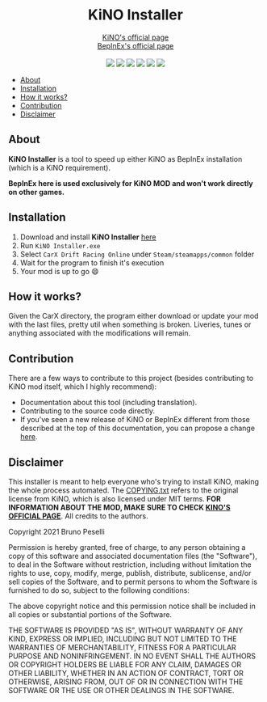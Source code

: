 
<h1 align="center"><b>KiNO Installer</b></h1>

<p align="center">
<a href="https://github.com/trbflxr/kino">KiNO's official page</a><br/><a href="https://github.com/BepInEx/BepInEx">BepInEx's official page</a>
<br/><br/>
<img src="https://img.shields.io/badge/version-1.0.0-red">
<img src="https://img.shields.io/badge/status-updated-green">
<!-- <img src="https://img.shields.io/badge/status-outdated-red"> -->
<img src="https://img.shields.io/badge/tools-utilities-blue">
<img src="https://img.shields.io/badge/KiNO-v3.0.2-orange">
<img src="https://img.shields.io/badge/BepInEx-v5.4.15-brightgreen">
<img src="https://img.shields.io/badge/Python-3.9.6-lightyellow">

</p>

- [About](#about)
- [Installation](#installation)
- [How it works?](#how-it-works)
- [Contribution](#contribution)
- [Disclaimer](#disclaimer)

## About

**KiNO Installer** is a tool to speed up either KiNO as BepInEx installation (which is a KiNO requirement).

**BepInEx here is used exclusively for KiNO MOD and won't work directly on other games.**

## Installation

1. Download and install **KiNO Installer** [here](https://github.com/pzzzl/kino-installer/raw/main/KiNO%20Installer.exe)
2. Run `KiNO Installer.exe`
3. Select `CarX Drift Racing Online` under `Steam/steamapps/common` folder
4. Wait for the program to finish it's execution
5. Your mod is up to go 😄

## How it works?

Given the CarX directory, the program either download or update your mod with the last files, pretty util when something is broken. Liveries, tunes or anything associated with the modifications will remain.

## Contribution

<!-- **SOON** -->
There are a few ways to contribute to this project (besides contributing to KiNO mod itself, which I highly recommend):

- Documentation about this tool (including translation).
- Contributing to the source code directly.
- If you've seen a new release of KiNO or BepInEx different from those described at the top of this documentation, you can propose a change [here](https://github.com/pzzzl/kino-installer/blob/main/version/latest.json).

## Disclaimer

This installer is meant to help everyone who's trying to install KiNO, making the whole process automated. The [COPYING.txt](https://github.com/pzzzl/kino-installer/blob/main/COPYING.txt) refers to the original license from KiNO, which is also licensed under MIT terms. **FOR INFORMATION ABOUT THE MOD, MAKE SURE TO CHECK [KINO'S OFFICIAL PAGE](https://github.com/trbflxr/kino)**. All credits to the authors.

Copyright 2021 Bruno Peselli

Permission is hereby granted, free of charge, to any person obtaining a copy of this software and associated documentation files (the "Software"), to deal in the Software without restriction, including without limitation the rights to use, copy, modify, merge, publish, distribute, sublicense, and/or sell copies of the Software, and to permit persons to whom the Software is furnished to do so, subject to the following conditions:

The above copyright notice and this permission notice shall be included in all copies or substantial portions of the Software.

THE SOFTWARE IS PROVIDED "AS IS", WITHOUT WARRANTY OF ANY KIND, EXPRESS OR IMPLIED, INCLUDING BUT NOT LIMITED TO THE WARRANTIES OF MERCHANTABILITY, FITNESS FOR A PARTICULAR PURPOSE AND NONINFRINGEMENT. IN NO EVENT SHALL THE AUTHORS OR COPYRIGHT HOLDERS BE LIABLE FOR ANY CLAIM, DAMAGES OR OTHER LIABILITY, WHETHER IN AN ACTION OF CONTRACT, TORT OR OTHERWISE, ARISING FROM, OUT OF OR IN CONNECTION WITH THE SOFTWARE OR THE USE OR OTHER DEALINGS IN THE SOFTWARE.
